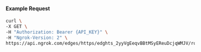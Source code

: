 <!-- Code generated for API Clients. DO NOT EDIT. -->

#### Example Request

```bash
curl \
-X GET \
-H "Authorization: Bearer {API_KEY}" \
-H "Ngrok-Version: 2" \
https://api.ngrok.com/edges/https/edghts_2yyVgEeqvBBtMSyEReuDcjqWMJV/routes/edghtsrt_2yyVgDzusaVJ35EjnSggV5EgL2y/backend
```
